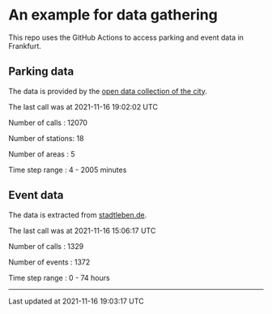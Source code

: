 # An example for data gathering

This repo uses the GitHub Actions to access parking and event data in Frankfurt.

## Parking data
The data is provided by the [open data collection of the city](https://www.offenedaten.frankfurt.de/).

The last call was at 2021-11-16 19:02:02 UTC

Number of calls   : 12070

Number of stations:    18

Number of areas   :     5

Time step range   :     4 -  2005 minutes


## Event data
The data is extracted from [stadtleben.de](https://stadtleben.de/frankfurt/).

The last call was at 2021-11-16 15:06:17 UTC

Number of calls   : 1329

Number of events  : 1372

Time step range   :    0 -   74 hours


----

Last updated at 2021-11-16 19:03:17 UTC
